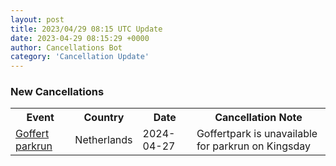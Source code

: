 ```yaml
---
layout: post
title: 2023/04/29 08:15 UTC Update
date: 2023-04-29 08:15:29 +0000
author: Cancellations Bot
category: 'Cancellation Update'
---
```


<h3>New Cancellations</h3>
<div class='hscrollable'>
<table style='width: 100%'>
    <tr>
        <th>Event</th>
        <th>Country</th>
        <th>Date</th>
        <th>Cancellation Note</th>
    </tr>
    <tr>
        <td><a href="https://www.parkrun.co.nl/goffert">Goffert parkrun</a></td>
        <td>Netherlands</td>
        <td>2024-04-27</td>
        <td>Goffertpark is unavailable for parkrun on Kingsday</td>
    </tr>
</table>
</div>

